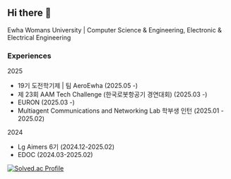 ## Hi there 👋

<!--
**chelsseeey/chelsseeey** is a ✨ _special_ ✨ repository because its `README.md` (this file) appears on your GitHub profile.

-->
<!-- ──────────────────────────────────────────────────────── -->
Ewha Womans University | Computer Science & Engineering, Electronic & Electrical Engineering

### Experiences
2025
- 19기 도전학기제 | 팀 AeroEwha (2025.05 -)
- 제 23회 AAM Tech Challenge (한국로봇항공기 경연대회) (2025.03 -)
- EURON (2025.03 -)
- Multiagent Communications and Networking Lab 학부생 인턴 (2025.01 - 2025.02)

2024
- Lg Aimers 6기 (2024.12-2025.02)
- EDOC (2024.03-2025.02)


[![Solved.ac Profile](http://mazassumnida.wtf/api/v2/generate_badge?boj=stargirl03)](https://solved.ac/stargirl03/)

